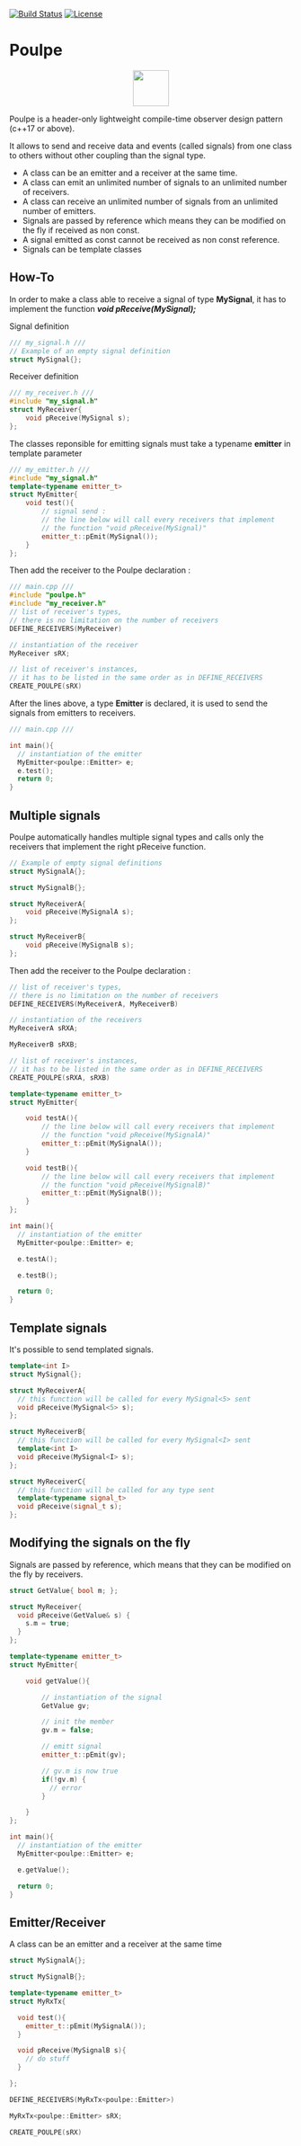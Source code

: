 [![Build Status](https://travis-ci.com/ThomasAUB/Poulpe.svg?branch=master)](https://travis-ci.com/ThomasAUB/Poulpe)
[![License](https://img.shields.io/github/license/ThomasAUB/poulpe.svg)](LICENSE)

# Poulpe

<p align="center">
  <img width="64" height="64" src="icon.png">
</p>

  Poulpe is a header-only lightweight compile-time observer design pattern (c++17 or above).

  It allows to send and receive data and events (called signals) from one class to others without other coupling than the signal type.

- A class can be an emitter and a receiver at the same time.
- A class can emit an unlimited number of signals to an unlimited number of receivers.
- A class can receive an unlimited number of signals from an unlimited number of emitters.
- Signals are passed by reference which means they can be modified on the fly if received as non const.
- A signal emitted as const cannot be received as non const reference.
- Signals can be template classes


## How-To

  In order to make a class able to receive a signal of type **MySignal**, it has to implement the function ***void pReceive(MySignal);***

  Signal definition

```cpp
/// my_signal.h ///
// Example of an empty signal definition
struct MySignal{};
```

  Receiver definition
  
```cpp
/// my_receiver.h ///
#include "my_signal.h"
struct MyReceiver{
    void pReceive(MySignal s);
};
```

  The classes reponsible for emitting signals must take a typename **emitter** in template parameter

```cpp
/// my_emitter.h ///
#include "my_signal.h"
template<typename emitter_t>
struct MyEmitter{
    void test(){
        // signal send : 
        // the line below will call every receivers that implement 
        // the function "void pReceive(MySignal)"
        emitter_t::pEmit(MySignal());
    }
};
```

  Then add the receiver to the Poulpe declaration :

```cpp
/// main.cpp ///
#include "poulpe.h"
#include "my_receiver.h"
// list of receiver's types,
// there is no limitation on the number of receivers
DEFINE_RECEIVERS(MyReceiver)

// instantiation of the receiver
MyReceiver sRX;

// list of receiver's instances,
// it has to be listed in the same order as in DEFINE_RECEIVERS
CREATE_POULPE(sRX)
```

After the lines above, a type **Emitter** is declared, it is used to send the signals from emitters to receivers.

```cpp
/// main.cpp ///

int main(){
  // instantiation of the emitter
  MyEmitter<poulpe::Emitter> e;
  e.test();
  return 0;
}

```


## Multiple signals

Poulpe automatically handles multiple signal types and calls only the receivers that implement the right pReceive function.

```cpp
// Example of empty signal definitions
struct MySignalA{};

struct MySignalB{};
```


```cpp
struct MyReceiverA{
    void pReceive(MySignalA s);
};

struct MyReceiverB{
    void pReceive(MySignalB s);
};
```

  Then add the receiver to the Poulpe declaration :

```cpp
// list of receiver's types,
// there is no limitation on the number of receivers
DEFINE_RECEIVERS(MyReceiverA, MyReceiverB)

// instantiation of the receivers
MyReceiverA sRXA;

MyReceiverB sRXB;

// list of receiver's instances,
// it has to be listed in the same order as in DEFINE_RECEIVERS
CREATE_POULPE(sRXA, sRXB)
```

```cpp
template<typename emitter_t>
struct MyEmitter{

    void testA(){        
        // the line below will call every receivers that implement 
        // the function "void pReceive(MySignalA)"
        emitter_t::pEmit(MySignalA());
    }

    void testB(){
        // the line below will call every receivers that implement 
        // the function "void pReceive(MySignalB)"
        emitter_t::pEmit(MySignalB());
    }
};

int main(){
  // instantiation of the emitter
  MyEmitter<poulpe::Emitter> e;

  e.testA();

  e.testB();

  return 0;
}
```

## Template signals
It's possible to send templated signals.

```cpp
template<int I>
struct MySignal{};
```

```cpp
struct MyReceiverA{
  // this function will be called for every MySignal<5> sent
  void pReceive(MySignal<5> s);
};

struct MyReceiverB{
  // this function will be called for every MySignal<I> sent
  template<int I>
  void pReceive(MySignal<I> s);
};

struct MyReceiverC{
  // this function will be called for any type sent
  template<typename signal_t>
  void pReceive(signal_t s);
};
```

## Modifying the signals on the fly
Signals are passed by reference, which means that they can be modified on the fly by receivers.

```cpp
struct GetValue{ bool m; };
```

```cpp
struct MyReceiver{
  void pReceive(GetValue& s) {
    s.m = true;
  }
};
```

```cpp
template<typename emitter_t>
struct MyEmitter{

    void getValue(){        

        // instantiation of the signal
        GetValue gv;

        // init the member
        gv.m = false;

        // emitt signal
        emitter_t::pEmit(gv);

        // gv.m is now true
        if(!gv.m) {
          // error
        }

    }
};

int main(){
  // instantiation of the emitter
  MyEmitter<poulpe::Emitter> e;

  e.getValue();

  return 0;
}
```

## Emitter/Receiver
A class can be an emitter and a receiver at the same time

```cpp
struct MySignalA{};

struct MySignalB{};
```


```cpp
template<typename emitter_t>
struct MyRxTx{

  void test(){
    emitter_t::pEmit(MySignalA());
  }

  void pReceive(MySignalB s){
    // do stuff
  }

};
```

```cpp
DEFINE_RECEIVERS(MyRxTx<poulpe::Emitter>)

MyRxTx<poulpe::Emitter> sRX;

CREATE_POULPE(sRX)
```
